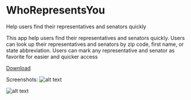 # WhoRepresentsYou
Help users find their representatives and senators quickly

This app help users find their representatives and senators quickly.
Users can look up their representatives and senators by zip code, first name, or state abbreviation.
Users can mark any representative and senator as favorite for easier and quicker access

[Download](https://play.google.com/store/apps/details?id=com.leontheprofessional.test.whorepresentsyou&hl=en)

Screenshots:
![alt text](https://github.com/leontheprofessional7/WhoRepresentsYou/blob/master/screenshots/01.png "main screen shot")

![alt text](https://lh3.googleusercontent.com/yGhNoZwnH1NsdN5J5KjbqVt7beOr8JvcgL9JrevqwILtbLDG86y9u2zZlemOY7qrp8u2=h900-rw "more screen shots")


